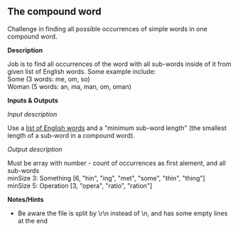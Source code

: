 ## The compound word

 Challenge in finding all possible occurrences of simple words in one compound word. 
 
 **Description**

Job is to find all occurrences of the word with all sub-words inside of it from given list of English words. Some example include:  
Some (3 words: me, om, so)  
Woman (5 words: an, ma, man, om, oman)  

**Inputs & Outputs**

*Input description*

Use a [list of English words](http://www-personal.umich.edu/~jlawler/wordlist) and a "minimum sub-word length" (the smallest length of a sub-word in a compound word).

*Output description*  

Must be array with number - count of occurrences as first alement, and all sub-words  
minSize 3: Something [6, "hin", "ing", "met", "some", "thin", "thing"]  
minSize 5: Operation [3, "opera", "ratio", "ration"]  


**Notes/Hints**

* Be aware the file is split by \r\n instead of \n, and has some empty lines at the end
